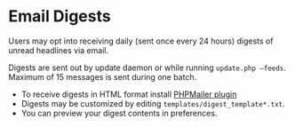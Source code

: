 # Email Digests

Users may opt into receiving daily (sent once every 24 hours) digests of unread headlines via email.

Digests are sent out by update daemon or while running <code>update.php —feeds</code>. Maximum of 15 messages is sent during one batch.

* To receive digests in HTML format install [PHPMailer plugin](https://git.tt-rss.org/fox/ttrss-mailer-smtp)
* Digests may be customized by editing ``templates/digest_template*.txt``.
* You can preview your digest contents in preferences.

